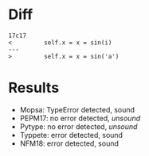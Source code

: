 # Diff
```shell
17c17
<         self.x = x = sin(i)
---
>         self.x = x = sin('a')
```

# Results
- Mopsa: TypeError detected, sound
- PEPM17: no error detected, *unsound*
- Pytype: no error detected, *unsound*
- Typpete: error detected, sound
- NFM18: error detected, sound

